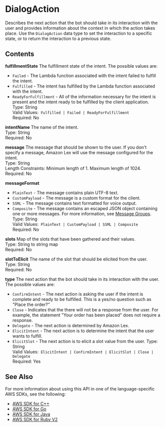 # DialogAction<a name="API_runtime_DialogAction"></a>

Describes the next action that the bot should take in its interaction with the user and provides information about the context in which the action takes place\. Use the `DialogAction` data type to set the interaction to a specific state, or to return the interaction to a previous state\.

## Contents<a name="API_runtime_DialogAction_Contents"></a>

 **fulfillmentState**   <a name="lex-Type-runtime_DialogAction-fulfillmentState"></a>
The fulfillment state of the intent\. The possible values are:  
+  `Failed` \- The Lambda function associated with the intent failed to fulfill the intent\.
+  `Fulfilled` \- The intent has fulfilled by the Lambda function associated with the intent\. 
+  `ReadyForFulfillment` \- All of the information necessary for the intent is present and the intent ready to be fulfilled by the client application\.
Type: String  
Valid Values:` Fulfilled | Failed | ReadyForFulfillment`   
Required: No

 **intentName**   <a name="lex-Type-runtime_DialogAction-intentName"></a>
The name of the intent\.  
Type: String  
Required: No

 **message**   <a name="lex-Type-runtime_DialogAction-message"></a>
The message that should be shown to the user\. If you don't specify a message, Amazon Lex will use the message configured for the intent\.  
Type: String  
Length Constraints: Minimum length of 1\. Maximum length of 1024\.  
Required: No

 **messageFormat**   <a name="lex-Type-runtime_DialogAction-messageFormat"></a>
+  `PlainText` \- The message contains plain UTF\-8 text\.
+  `CustomPayload` \- The message is a custom format for the client\.
+  `SSML` \- The message contains text formatted for voice output\.
+  `Composite` \- The message contains an escaped JSON object containing one or more messages\. For more information, see [Message Groups](https://docs.aws.amazon.com/lex/latest/dg/howitworks-manage-prompts.html)\. 
Type: String  
Valid Values:` PlainText | CustomPayload | SSML | Composite`   
Required: No

 **slots**   <a name="lex-Type-runtime_DialogAction-slots"></a>
Map of the slots that have been gathered and their values\.   
Type: String to string map  
Required: No

 **slotToElicit**   <a name="lex-Type-runtime_DialogAction-slotToElicit"></a>
The name of the slot that should be elicited from the user\.  
Type: String  
Required: No

 **type**   <a name="lex-Type-runtime_DialogAction-type"></a>
The next action that the bot should take in its interaction with the user\. The possible values are:  
+  `ConfirmIntent` \- The next action is asking the user if the intent is complete and ready to be fulfilled\. This is a yes/no question such as "Place the order?"
+  `Close` \- Indicates that the there will not be a response from the user\. For example, the statement "Your order has been placed" does not require a response\.
+  `Delegate` \- The next action is determined by Amazon Lex\.
+  `ElicitIntent` \- The next action is to determine the intent that the user wants to fulfill\.
+  `ElicitSlot` \- The next action is to elicit a slot value from the user\.
Type: String  
Valid Values:` ElicitIntent | ConfirmIntent | ElicitSlot | Close | Delegate`   
Required: Yes

## See Also<a name="API_runtime_DialogAction_SeeAlso"></a>

For more information about using this API in one of the language\-specific AWS SDKs, see the following:
+  [AWS SDK for C\+\+](https://docs.aws.amazon.com/goto/SdkForCpp/runtime.lex-2016-11-28/DialogAction) 
+  [AWS SDK for Go](https://docs.aws.amazon.com/goto/SdkForGoV1/runtime.lex-2016-11-28/DialogAction) 
+  [AWS SDK for Java](https://docs.aws.amazon.com/goto/SdkForJava/runtime.lex-2016-11-28/DialogAction) 
+  [AWS SDK for Ruby V2](https://docs.aws.amazon.com/goto/SdkForRubyV2/runtime.lex-2016-11-28/DialogAction) 